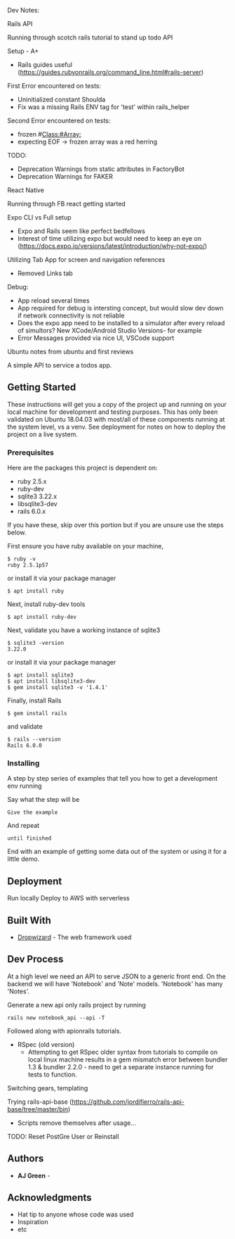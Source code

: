 Dev Notes:

Rails API

Running through scotch rails tutorial to stand up todo API

Setup - A+
* Rails guides useful (https://guides.rubyonrails.org/command_line.html#rails-server)

First Error encountered on tests:
* Uninitialized constant Shoulda
* Fix was a missing Rails ENV tag for 'test' within rails_helper

Second Error encountered on tests:
* frozen #<Class:#Array:>
* expecting EOF -> frozen array was a red herring

TODO: 
* Deprecation Warnings from static attributes in FactoryBot
* Deprecation Warnings for FAKER



React Native

Running through FB react getting started

Expo CLI vs Full setup
* Expo and Rails seem like perfect bedfellows
* Interest of time utilizing expo but would need to keep an eye on (https://docs.expo.io/versions/latest/introduction/why-not-expo/)

Utilizing Tab App for screen and navigation references
* Removed Links tab

Debug:
* App reload several times
* App required for debug is intersting concept, but would slow dev down if network connectivity is not reliable
* Does the expo app need to be installed to a simulator after every reload of simultors? New XCode/Android Studio Versions- for example
* Error Messages provided via nice UI, VSCode support


Ubuntu notes from ubuntu and first reviews

A simple API to service a todos app.

## Getting Started

These instructions will get you a copy of the project up and running on your local machine for development and testing purposes. This has only been validated on Ubuntu 18.04.03 with most/all of these components running at the system level, vs a venv. See deployment for notes on how to deploy the project on a live system.

### Prerequisites

Here are the packages this project is dependent on:

* ruby 2.5.x
* ruby-dev
* sqlite3 3.22.x
* libsqlite3-dev
* rails 6.0.x

If you have these, skip over this portion but if you are unsure use the steps below.

First ensure you have ruby available on your machine, 

```
$ ruby -v
ruby 2.5.1p57
```

or install it via your package manager

```
$ apt install ruby
```

Next, install ruby-dev tools

```
$ apt install ruby-dev
```

Next, validate you have a working instance of sqlite3

```
$ sqlite3 -version
3.22.0
```

or install it via your package manager

```
$ apt install sqlite3
$ apt install libsqlite3-dev
$ gem install sqlite3 -v '1.4.1'
```

Finally, install Rails

```
$ gem install rails
```

and validate

```
$ rails --version
Rails 6.0.0
```

### Installing

A step by step series of examples that tell you how to get a development env running

Say what the step will be

```
Give the example
```

And repeat

```
until finished
```

End with an example of getting some data out of the system or using it for a little demo.

## Deployment

Run locally
Deploy to AWS with serverless

## Built With

* [Dropwizard](http://www.dropwizard.io/1.0.2/docs/) - The web framework used

## Dev Process

At a high level we need an API to serve JSON to a generic front end. On the backend we will have 'Notebook' and 'Note' models. 'Notebook' has many 'Notes'. 

Generate a new api only rails project by running

```
rails new notebook_api --api -T
```

Followed along with apionrails tutorials.

* RSpec (old version)
    * Attempting to get RSpec older syntax from tutorials to compile on local linux machine results in a gem mismatch error between bundler 1.3 & bundler 2.2.0 - need to get a separate instance running for tests to function.

Switching gears, templating

Trying rails-api-base (https://github.com/jordifierro/rails-api-base/tree/master/bin)

* Scripts remove themselves after usage...

TODO: Reset PostGre User or Reinstall

## Authors

* **AJ Green** - 

## Acknowledgments

* Hat tip to anyone whose code was used
* Inspiration
* etc